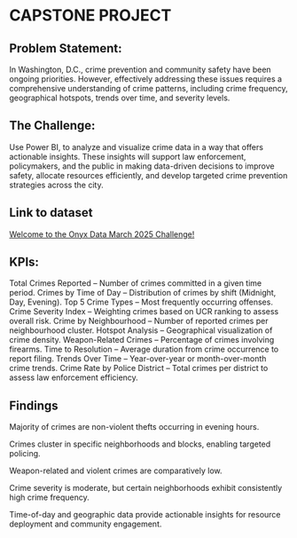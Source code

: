 # CAPSTONE PROJECT
## Problem Statement:
In Washington, D.C., crime prevention and community safety have been ongoing priorities. However, effectively addressing these issues requires a comprehensive understanding of crime patterns, including crime frequency, geographical hotspots, trends over time, and severity levels.
## The Challenge:
Use Power BI, to analyze and visualize crime data in a way that offers actionable insights. These insights will support law enforcement, policymakers, and the public in making data-driven decisions to improve safety, allocate resources efficiently, and develop targeted crime prevention strategies across the city.
## Link to dataset
[Welcome to the Onyx Data March 2025 Challenge!](https://zoomcharts.com/en/microsoft-power-bi-custom-visuals/challenges/onyx-data-march-2025)
## KPIs:
Total Crimes Reported – Number of crimes committed in a given time period.
Crimes by Time of Day – Distribution of crimes by shift (Midnight, Day, Evening).
Top 5 Crime Types – Most frequently occurring offenses.
Crime Severity Index – Weighting crimes based on UCR ranking to assess overall risk.
Crime by Neighbourhood – Number of reported crimes per neighbourhood cluster.
Hotspot Analysis – Geographical visualization of crime density.
Weapon-Related Crimes – Percentage of crimes involving firearms.
Time to Resolution – Average duration from crime occurrence to report filing.
Trends Over Time – Year-over-year or month-over-month crime trends.
Crime Rate by Police District – Total crimes per district to assess law enforcement efficiency.
## Findings
Majority of crimes are non-violent thefts occurring in evening hours.

Crimes cluster in specific neighborhoods and blocks, enabling targeted policing.

Weapon-related and violent crimes are comparatively low.

Crime severity is moderate, but certain neighborhoods exhibit consistently high crime frequency.

Time-of-day and geographic data provide actionable insights for resource deployment and community engagement.
## 
